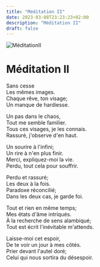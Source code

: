 ```yaml
---
title: "Méditation II"
date: 2023-03-08T23:23:23+02:00
description: "Méditation II"
draft: false
---
```


![MéditationII](https://i.ibb.co/SXFmqpf/In-Shot-20220103-082303816.jpg "Méditation II")

# Méditation II

Sans cesse  
Les mêmes images.  
Chaque rêve, ton visage;  
Un manque de hardiesse.  

Un pas dans le chaos,  
Tout me semble familier.  
Tous ces visages, je les connais.  
Rassuré, j'observe d'en haut.  

Un sourire à l'infini;  
Un rire à n'en plus finir.  
Merci, expliquez-moi la vie.  
Perdu, tout cela pour souffrir.  

Perdu et rassuré;  
Les deux à la fois.  
Paradoxe réconcilié;  
Dans les deux cas, je garde foi.  

Tout et rien en même temps;  
Mes états d'âme intriqués.  
À la recherche de sens alambiqué;  
Tout est écrit l'inévitable m'attends.  

Laisse-moi cet espoir,  
De te voir un jour à mes côtés.  
Prier devant l'autel doré;  
Celui qui nous sortira du désespoir.  